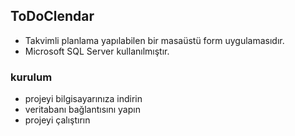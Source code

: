 ## ToDoClendar
- Takvimli planlama yapılabilen bir masaüstü form uygulamasıdır.
- Microsoft SQL Server kullanılmıştır.
### kurulum
- projeyi bilgisayarınıza indirin
- veritabanı bağlantısını yapın
- projeyi çalıştırın
